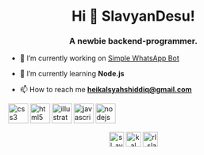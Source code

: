 <h1 align="center">Hi 👋 SlavyanDesu!</h1>
<h3 align="center">A newbie backend-programmer.</h3>

- 🔭 I’m currently working on [Simple WhatsApp Bot](https://github.com/SlavyanDesu/simple-wa-bot)

- 🌱 I’m currently learning **Node.js**

- 📫 How to reach me **heikalsyahshiddiq@gmail.com**

<p align="left"><img src="https://devicons.github.io/devicon/devicon.git/icons/css3/css3-original-wordmark.svg" alt="css3" width="40" height="40"/> <img src="https://devicons.github.io/devicon/devicon.git/icons/html5/html5-original-wordmark.svg" alt="html5" width="40" height="40"/> <img src="https://www.vectorlogo.zone/logos/adobe_illustrator/adobe_illustrator-icon.svg" alt="illustrator" width="40" height="40"/> <img src="https://devicons.github.io/devicon/devicon.git/icons/javascript/javascript-original.svg" alt="javascript" width="40" height="40"/> <img src="https://devicons.github.io/devicon/devicon.git/icons/nodejs/nodejs-original-wordmark.svg" alt="nodejs" width="40" height="40"/></p>

<p align="center">
<a href="https://twitter.com/sl_avyan" target="blank"><img align="center" src="https://cdn.jsdelivr.net/npm/simple-icons@3.0.1/icons/twitter.svg" alt="sl_avyan" height="30" width="30" /></a>
<a href="https://fb.com/jazz.overdose" target="blank"><img align="center" src="https://cdn.jsdelivr.net/npm/simple-icons@3.0.1/icons/facebook.svg" alt="kal" height="30" width="30" /></a>
<a href="https://instagram.com/rl_slavyan" target="blank"><img align="center" src="https://cdn.jsdelivr.net/npm/simple-icons@3.0.1/icons/instagram.svg" alt="rl_slavyan" height="30" width="30" /></a>
</p>
